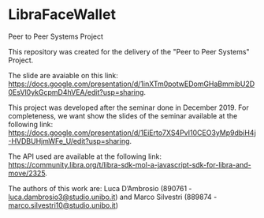 # LibraFaceWallet
Peer to Peer Systems Project

This repository was created for the delivery of the "Peer to Peer Systems" Project.

The slide are avaiable on this link: 
https://docs.google.com/presentation/d/1inXTm0potwEDomGHaBmmibU2D0EsVl0ykGcpmD4hVEA/edit?usp=sharing.

This project was developed after the seminar done in December 2019. For completeness, we want show the slides of the seminar available at the following link:
https://docs.google.com/presentation/d/1EiErto7XS4PvI10CEO3yMp9dbiH4j-HVDBUHjmWFe_U/edit?usp=sharing.

The API used are available at the following link: 
https://community.libra.org/t/libra-sdk-mol-a-javascript-sdk-for-libra-and-move/2325.

The authors of this work are: Luca D’Ambrosio (890761 - luca.dambrosio3@studio.unibo.it) and Marco Silvestri (889874 - marco.silvestri10@studio.unibo.it)
